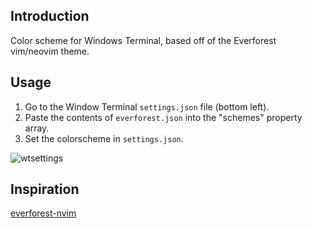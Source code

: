 ## Introduction
Color scheme for Windows Terminal, based off of the Everforest vim/neovim theme.

## Usage
1. Go to the Window Terminal `settings.json` file (bottom left).
2. Paste the contents of `everforest.json` into the "schemes" property array.
3. Set the colorscheme in `settings.json`.

![wtsettings](https://github.com/user-attachments/assets/dfd63dfb-85c5-4240-870f-2b73a5ecd8a4)

## Inspiration
[everforest-nvim](https://github.com/neanias/everforest-nvim?tab=readme-ov-file#everforestnvim)
